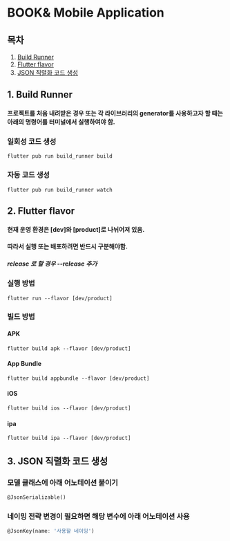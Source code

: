 # BOOK& Mobile Application

## 목차
1. [Build Runner](#1-build-runner)
2. [Flutter flavor](#2-flutter-flavor)
3. [JSON 직렬화 코드 생성](#3-json-직렬화-코드-생성)

## 1. Build Runner

#### 프로젝트를 처음 내려받은 경우 또는 각 라이브러리의 generator를 사용하고자 할 때는 아래의 명령어를 터미널에서 실행하여야 함.

### 일회성 코드 생성
```shell
flutter pub run build_runner build
```

### 자동 코드 생성
```shell
flutter pub run build_runner watch
```

## 2. Flutter flavor

#### 현재 운영 환경은 [dev]와 [product]로 나뉘어져 있음.
#### 따라서 실행 또는 배포하려면 반드시 구분해야함.
##### release 로 할 경우 --release 추가

### 실행 방법
```shell
flutter run --flavor [dev/product]
```

### 빌드 방법
#### APK
```shell
flutter build apk --flavor [dev/product]
```

#### App Bundle
```shell
flutter build appbundle --flavor [dev/product]
```

#### iOS
```shell
flutter build ios --flavor [dev/product]
```

#### ipa
```shell
flutter build ipa --flavor [dev/product]
```

## 3. JSON 직렬화 코드 생성

### 모델 클래스에 아래 어노테이션 붙이기
```dart
@JsonSerializable()
```

### 네이밍 전략 변경이 필요하면 해당 변수에 아래 어노테이션 사용
```dart
@JsonKey(name: '사용할 네이밍')
```